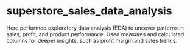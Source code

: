 # superstore_sales_data_analysis
Here performed exploratory data analysis (EDA) to uncover patterns in sales, profit, and product performance. Used measures and calculated columns for deeper insights, such as profit margin and sales trends.
